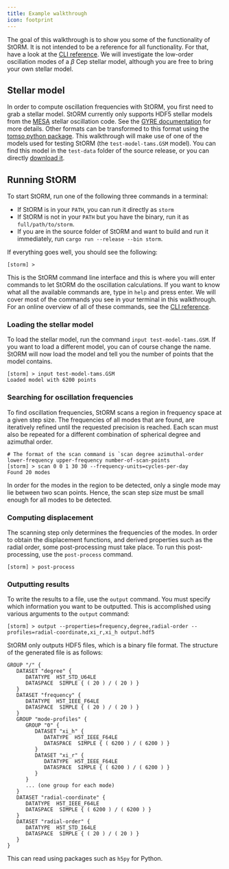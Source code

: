 ```yaml
---
title: Example walkthrough
icon: footprint
---
```


The goal of this walkthrough is to show you some of the functionality of StORM. It is not intended to be a reference for all functionality. For that, have a look at the [CLI reference](../reference).
We will investigate the low-order oscillation modes of a *β* Cep stellar model, although you are free to bring your own stellar model.

## Stellar model

In order to compute oscillation frequencies with StORM, you first need to grab a stellar model.
StORM currently only supports HDF5 stellar models from the [MESA](https://mesastar.org) stellar oscillation code.
See the [GYRE documentation](https://gyre.readthedocs.io/en/stable/ref-guide/stellar-models/gsm-file-format.html) for more details.
Other formats can be transformed to this format using the [tomso python package](https://github.com/warrickball/tomso).
This walkthrough will make use of one of the models used for testing StORM (the `test-model-tams.GSM` model).
You can find this model in the `test-data` folder of the source release, or you can directly [download it]().

## Running StORM

To start StORM, run one of the following three commands in a terminal:

- If StORM is in your `PATH`, you can run it directly as `storm`
- If StORM is not in your `PATH` but you have the binary, run it as `full/path/to/storm`.
- If you are in the source folder of StORM and want to build and run it immediately, run `cargo run --release --bin storm`.

If everything goes well, you should see the following:

```shell
[storm] > 
```

This is the StORM command line interface and this is where you will enter commands to let StORM do the oscillation calculations.
If you want to know what all the available commands are, type in `help` and press enter.
We will cover most of the commands you see in your terminal in this walkthrough.
For an online overview of all of these commands, see the [CLI reference](../reference).

### Loading the stellar model

To load the stellar model, run the command `input test-model-tams.GSM`.
If you want to load a different model, you can of course change the name.
StORM will now load the model and tell you the number of points that the model contains.

```shell
[storm] > input test-model-tams.GSM
Loaded model with 6200 points
```

### Searching for oscillation frequencies

To find oscillation frequencies, StORM scans a region in frequency space at a given step size.
The frequencies of all modes that are found, are iteratively refined until the requested precision is reached.
Each scan must also be repeated for a different combination of spherical degree and azimuthal order.

```shell
# The format of the scan command is `scan degree azimuthal-order lower-frequency upper-frequency number-of-scan-points
[storm] > scan 0 0 1 30 30 --frequency-units=cycles-per-day  
Found 20 modes
```

In order for the modes in the region to be detected, only a single mode may lie between two scan points.
Hence, the scan step size must be small enough for all modes to be detected.

### Computing displacement

The scanning step only determines the frequencies of the modes.
In order to obtain the displacement functions, and derived properties such as the radial order, some post-processing must take place.
To run this post-processing, use the `post-process` command.

```shell
[storm] > post-process
```

### Outputting results

To write the results to a file, use the `output` command.
You must specify which information you want to be outputted.
This is accomplished using various arguments to the `output` command:

```shell
[storm] > output --properties=frequency,degree,radial-order --profiles=radial-coordinate,xi_r,xi_h output.hdf5
```

StORM only outputs HDF5 files, which is a binary file format.
The structure of the generated file is as follows:

```
GROUP "/" {
   DATASET "degree" {
      DATATYPE  H5T_STD_U64LE
      DATASPACE  SIMPLE { ( 20 ) / ( 20 ) }
   }
   DATASET "frequency" {
      DATATYPE  H5T_IEEE_F64LE
      DATASPACE  SIMPLE { ( 20 ) / ( 20 ) }
   }
   GROUP "mode-profiles" {
      GROUP "0" {
         DATASET "xi_h" {
            DATATYPE  H5T_IEEE_F64LE
            DATASPACE  SIMPLE { ( 6200 ) / ( 6200 ) }
         }
         DATASET "xi_r" {
            DATATYPE  H5T_IEEE_F64LE
            DATASPACE  SIMPLE { ( 6200 ) / ( 6200 ) }
         }
      }
      ... (one group for each mode)
   }
   DATASET "radial-coordinate" {
      DATATYPE  H5T_IEEE_F64LE
      DATASPACE  SIMPLE { ( 6200 ) / ( 6200 ) }
   }
   DATASET "radial-order" {
      DATATYPE  H5T_STD_I64LE
      DATASPACE  SIMPLE { ( 20 ) / ( 20 ) }
   }
}
```

This can read using packages such as `h5py` for Python.
